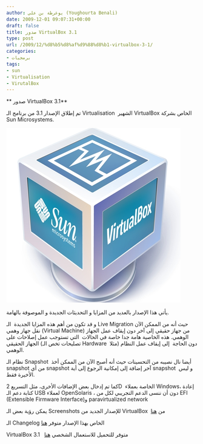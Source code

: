 ```yaml
---
author: يوغرطة بن علي (Youghourta Benali)
date: 2009-12-01 09:07:31+00:00
draft: false
title: صدور VirtualBox 3.1
type: post
url: /2009/12/%d8%b5%d8%af%d9%88%d8%b1-virtualbox-3-1/
categories:
- برمجيات
tags:
- sun
- Virtualisation
- VirutalBox
---
```


** صدور VirtualBox 3.1**



تم إطلاق الإصدار 3.1 من برنامج الـ Virtualisation  الشهير VirtualBox الخاص بشركة Sun Microsystems.


![](vbox_logo.jpg)




يأتي هذا الإصدار بالعديد من المزايا و التحديثات الجديدة و الموصوفة بالهامة.

و قد تكون من أهم هذه المزايا الجديدة  الـ Live Migration حيث أنه من الممكن الآن نقل جهاز وهمي (Virtual Machine) من جهاز حقيقي إلى آخر دون إيقاف عمل الجهاز الوهمي. هذه الخاصية هامة جدا خاصة في الحالات  التي تستوجب عمل إصلاحات على الجهاز الحقيقي (تصليحات تخص الـ Hardware  مثلا) دون الحاجة  إلى إيقاف عمل النظام الوهمي.

نظام الـ Snapshot  أيضا نال نصيبه من التحسينات حيث أنه أصبح الآن من الممكن أخذ snapshot من أي snapshot آخر إضافة إلى إمكانية الرجوع إلى أية snapshot  و ليس الأخيرة فقط.

كما تم إدخال بعض الإضافات الأخرى، مثل التسريع 2D  الخاصة بعملاء Windows، إعادة كتابة دعم الـ USB لعملاء OpenSolaris ، دون أن ننسى الدعم التجريبي لكل من EFI  (Extensible Firmware Interface)و paravirtualized network

يمكن رؤية بعض الـ Screenshots للإصدار الجديد من VirtualBox  من [هنا](http://www.virtualbox.org/wiki/Screenshots)

الـ Changelog الخاص بهذا الإصدار متوفر [هنا](http://www.virtualbox.org/wiki/Changelog)

VirtualBox 3.1   متوفر للتحميل للاستعمال الشخصي [هنا](http://www.virtualbox.org/wiki/Downloads)
